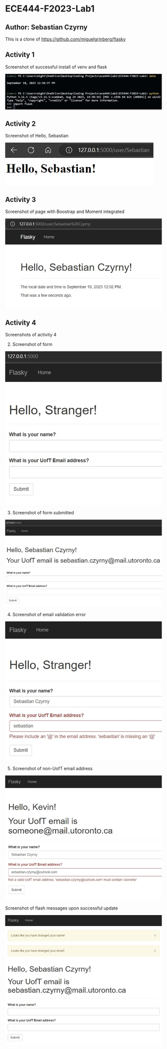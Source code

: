 # ECE444-F2023-Lab1

## Author: Sebastian Czyrny

This is a clone of https://github.com/miguelgrinberg/flasky

## Activity 1

Screenshot of successful install of venv and flask

![flask install](images/act1.jpg)

## Activity 2

Screenshot of Hello, Sebastian

![hello, my name](images/act2.jpg)

## Activity 3

Screenshot of page with Boostrap and Moment integrated

![Bootstrap and Moment](images/act3.jpg)

## Activity 4

Screenshots of activity 4

2. Screenshot of form

![form screenshot](images/act4_1.jpg)

3. Screenshot of form submitted

![form submission](images/act4_2.jpg)

4. Screenshot of email validation error

![form email error](images/act4_3.jpg)

5. Screenshot of non-UofT email address

![form email error non UofT email](images/act4_4.jpg)

Screenshot of flash messages upon successful update

![form flash messages](images/act4_5.jpg)